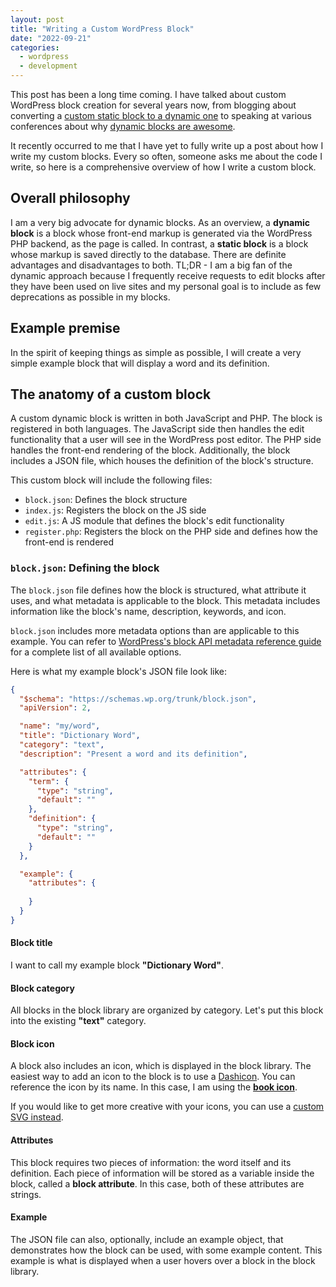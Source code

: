 ```yaml
---
layout: post
title: "Writing a Custom WordPress Block"
date: "2022-09-21"
categories:
  - wordpress
  - development
---
```


This post has been a long time coming. I have talked about custom WordPress block creation for several years now, from blogging about converting a [custom static block to a dynamic one](https://jhalabi.com/blog/wordpress-block-json) to speaking at various conferences about why [dynamic blocks are awesome](https://talks.jhalabi.com/dynamic-blocks/). 

It recently occurred to me that I have yet to fully write up a post about how I write my custom blocks. Every so often, someone asks me about the code I write, so here is a comprehensive overview of how I write a custom block.

## Overall philosophy

I am a very big advocate for dynamic blocks. As an overview, a __dynamic block__ is a block whose front-end markup is generated via the WordPress PHP backend, as the page is called. In contrast, a __static block__ is a block whose markup is saved directly to the database. There are definite advantages and disadvantages to both. TL;DR - I am a big fan of the dynamic approach because I frequently receive requests to edit blocks after they have been used on live sites and my personal goal is to include as few deprecations as possible in my blocks.

## Example premise

In the spirit of keeping things as simple as possible, I will create a very simple example block that will display a word and its definition. 

## The anatomy of a custom block

A custom dynamic block is written in both JavaScript and PHP. The block is registered in both languages. The JavaScript side then handles the edit functionality that a user will see in the WordPress post editor. The PHP side handles the front-end rendering of the block. Additionally, the block includes a JSON file, which houses the definition of the block's structure.

This custom block will include the following files:

* `block.json`: Defines the block structure
* `index.js`: Registers the block on the JS side
* `edit.js`: A JS module that defines the block's edit functionality
* `register.php`: Registers the block on the PHP side and defines how the front-end is rendered

### `block.json`: Defining the block

The `block.json` file defines how the block is structured, what attribute it uses, and what metadata is applicable to the block. This metadata includes information like the block's name, description, keywords, and icon. 

`block.json` includes more metadata options than are applicable to this example. You can refer to [WordPress's block API metadata reference guide](https://developer.wordpress.org/block-editor/reference-guides/block-api/block-metadata/) for a complete list of all available options.

Here is what my example block's JSON file look like:

```json
{
  "$schema": "https://schemas.wp.org/trunk/block.json",
  "apiVersion": 2,

  "name": "my/word",
  "title": "Dictionary Word",
  "category": "text",
  "description": "Present a word and its definition",

  "attributes": {
    "term": {
      "type": "string",
      "default": ""
    },
    "definition": {
      "type": "string",
      "default": ""
    }
  },

  "example": {
    "attributes": {
      
    }
  }
}

```

#### Block title

I want to call my example block __"Dictionary Word"__. 

#### Block category

All blocks in the block library are organized by category. Let's put this block into the existing __"text"__ category.

#### Block icon

A block also includes an icon, which is displayed in the block library. The easiest way to add an icon to the block is to use a [Dashicon](https://developer.wordpress.org/resource/dashicons). You can reference the icon by its name. In this case, I am using the __[book icon](https://developer.wordpress.org/resource/dashicons/#book)__.

If you would like to get more creative with your icons, you can use a [custom SVG instead](https://wp.zacgordon.com/2017/12/07/how-to-add-custom-icons-to-gutenberg-editor-blocks-in-wordpress/). 

#### Attributes

This block requires two pieces of information: the word itself and its definition. Each piece of information will be stored as a variable inside the block, called a __block attribute__. In this case, both of these attributes are strings.

#### Example

The JSON file can also, optionally, include an example object, that demonstrates how the block can be used, with some example content. This example is what is displayed when a user hovers over a block in the block library.



